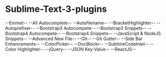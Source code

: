 # Sublime-Text-3-plugins

--Emmet--
--All Autocomplete--
--Autofilename--
--BracketHighlighter--
--Autoprefixer--
--Bootstrap3 Autocompete--
--Bootstrap3 Snippets--
--Bootstrap4 Autocompete--
--Bootstrap4 Snippets--
--JavaScript & NodeJS Snippets--
--Advanced New File--
--Git--
--Git Gutter--
--Side Bar Enhancements--
--ColorPicker--
--DocBlockr--
--SublimeCodeIntel--
--Color Highlighter--
--jQuery--
--JSON Key-Value--
--ReactJS--
